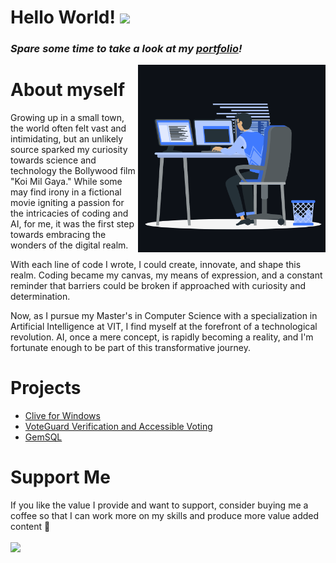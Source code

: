 # Hello World! <img src="https://raw.githubusercontent.com/MartinHeinz/MartinHeinz/master/wave.gif" height="21">

<h3><i>Spare some time to take a look at my <a href="https://www.linkedin.com/in/shreyash-havale-327348201/">portfolio</a>!</i></h3>

<a href="https://www.linkedin.com/in/shreyash-havale-327348201/"><img src="https://github.com/Sakalya100/mlh-init/blob/master/animation_500_kxa883sd.gif" align="right" height="300"></a>

# About myself

Growing up in a small town, the world often felt vast and intimidating, but an unlikely source sparked my curiosity towards science and technology the Bollywood film "Koi Mil Gaya." While some may find irony in a fictional movie igniting a passion for the intricacies of coding and AI, for me, it was the first step towards embracing the wonders of the digital realm.

With each line of code I wrote, I could create, innovate, and shape this realm. Coding became my canvas, my means of expression, and a constant reminder that barriers could be broken if approached with curiosity and determination.

Now, as I pursue my Master's in Computer Science with a specialization in Artificial Intelligence at VIT, I find myself at the forefront of a technological revolution. AI, once a mere concept, is rapidly becoming a reality, and I'm fortunate enough to be part of this transformative journey.

# Projects

- [Clive for Windows](https://github.com/HavaleShreyash/Clive-On-Windows)
- [VoteGuard Verification and Accessible Voting](https://github.com/HavaleShreyash/VoteGuard-Verification-and-Accessible-Voting)
- [GemSQL](https://github.com/HavaleShreyash/GemSQL)

# Support Me

If you like the value I provide and want to support, consider buying me a coffee so that I can work more on my skills and produce more value added content 🙌
<br><br>
<a href="https://www.buymeacoffee.com/havaleshreyash"><img height="40" src="https://img.buymeacoffee.com/button-api/?text=Buy me a coffee&emoji=☕&slug=anirudhbelwadi&button_colour=FFDD00&font_colour=000000&font_family=Arial&outline_colour=000000&coffee_colour=ffffff"></a>
